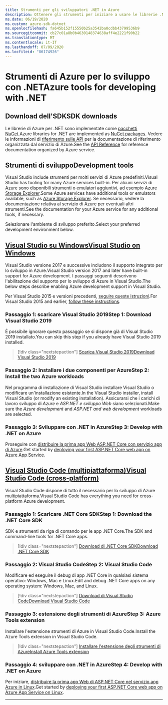 ```yaml
---
title: Strumenti per gli sviluppatori .NET in Azure
description: Ottenere gli strumenti per iniziare a usare le librerie .NET di Azure da un ambiente Windows, Linux e Mac.
ms.date: 06/19/2020
ms.custom: azure-sdk-dotnet
ms.openlocfilehash: fa645b152f15550b25a3542ba0cdbb43799536b9
ms.sourcegitcommit: cb27c01a8b0b4630148374638aff4e2221f90b22
ms.translationtype: MT
ms.contentlocale: it-IT
ms.lasthandoff: 07/09/2020
ms.locfileid: "86174926"
---
```

# <a name="azure-tools-for-developing-with-net"></a><span data-ttu-id="958da-103">Strumenti di Azure per lo sviluppo con .NET</span><span class="sxs-lookup"><span data-stu-id="958da-103">Azure tools for developing with .NET</span></span>

## <a name="sdk-downloads"></a><span data-ttu-id="958da-104">Download dell'SDK</span><span class="sxs-lookup"><span data-stu-id="958da-104">SDK downloads</span></span>

<span data-ttu-id="958da-105">Le librerie di Azure per .NET sono implementate come [pacchetti NuGet](https://www.nuget.org/packages?q=windowsazureofficial).</span><span class="sxs-lookup"><span data-stu-id="958da-105">Azure libraries for .NET are implemented as [NuGet packages](https://www.nuget.org/packages?q=windowsazureofficial).</span></span> <span data-ttu-id="958da-106">Vedere le informazioni di [riferimento sulle API](/dotnet/api/overview/azure/?view=azure-dotnet) per la documentazione di riferimento organizzata dal servizio di Azure.</span><span class="sxs-lookup"><span data-stu-id="958da-106">See the [API Reference](/dotnet/api/overview/azure/?view=azure-dotnet) for reference documentation organized by Azure service.</span></span>

## <a name="development-tools"></a><span data-ttu-id="958da-107">Strumenti di sviluppo</span><span class="sxs-lookup"><span data-stu-id="958da-107">Development tools</span></span>

<span data-ttu-id="958da-108">Visual Studio include strumenti per molti servizi di Azure predefiniti.</span><span class="sxs-lookup"><span data-stu-id="958da-108">Visual Studio has tooling for many Azure services built-in.</span></span> <span data-ttu-id="958da-109">Per alcuni servizi di Azure sono disponibili strumenti o emulatori aggiuntivi, ad esempio [Azure Storage Explorer](https://azure.microsoft.com/features/storage-explorer/).</span><span class="sxs-lookup"><span data-stu-id="958da-109">Some Azure services have additional tools or emulators available, such as [Azure Storage Explorer](https://azure.microsoft.com/features/storage-explorer/).</span></span> <span data-ttu-id="958da-110">Se necessario, vedere la documentazione relativa al servizio di Azure per eventuali altri strumenti.</span><span class="sxs-lookup"><span data-stu-id="958da-110">See the documentation for your Azure service for any additional tools, if necessary.</span></span>

<span data-ttu-id="958da-111">Selezionare l'ambiente di sviluppo preferito.</span><span class="sxs-lookup"><span data-stu-id="958da-111">Select your preferred development environment below.</span></span>

## <a name="visual-studio-on-windows"></a>[<span data-ttu-id="958da-112">Visual Studio su Windows</span><span class="sxs-lookup"><span data-stu-id="958da-112">Visual Studio on Windows</span></span>](#tab/vs)

<span data-ttu-id="958da-113">Visual Studio versione 2017 e successive includono il supporto integrato per lo sviluppo in Azure.</span><span class="sxs-lookup"><span data-stu-id="958da-113">Visual Studio version 2017 and later have built-in support for Azure development.</span></span> <span data-ttu-id="958da-114">I passaggi seguenti descrivono l'abilitazione del supporto per lo sviluppo di Azure in Visual Studio.</span><span class="sxs-lookup"><span data-stu-id="958da-114">The below steps describe enabling Azure development support in Visual Studio.</span></span>

<span data-ttu-id="958da-115">Per Visual Studio 2015 e versioni precedenti, <a href="vs2015-install.md">seguire queste istruzioni</a>.</span><span class="sxs-lookup"><span data-stu-id="958da-115">For Visual Studio 2015 and earlier, <a href="vs2015-install.md">follow these instructions</a>.</span></span>

### <a name="step-1-download-visual-studio-2019"></a><span data-ttu-id="958da-116">Passaggio 1: scaricare Visual Studio 2019</span><span class="sxs-lookup"><span data-stu-id="958da-116">Step 1: Download Visual Studio 2019</span></span>

<span data-ttu-id="958da-117">È possibile ignorare questo passaggio se si dispone già di Visual Studio 2019 installato.</span><span class="sxs-lookup"><span data-stu-id="958da-117">You can skip this step if you already have Visual Studio 2019 installed.</span></span>

> [!div class="nextstepaction"]
> [<span data-ttu-id="958da-118">Scarica Visual Studio 2019</span><span class="sxs-lookup"><span data-stu-id="958da-118">Download Visual Studio 2019</span></span>](https://www.visualstudio.com/downloads/)

### <a name="step-2-install-the-two-azure-workloads"></a><span data-ttu-id="958da-119">Passaggio 2: Installare i due componenti per Azure</span><span class="sxs-lookup"><span data-stu-id="958da-119">Step 2: Install the two Azure workloads</span></span>

<span data-ttu-id="958da-120">Nel programma di installazione di Visual Studio installare Visual Studio o modificare un'installazione esistente.</span><span class="sxs-lookup"><span data-stu-id="958da-120">In the Visual Studio installer, install Visual Studio (or modify an existing installation).</span></span> <span data-ttu-id="958da-121">Assicurarsi che i carichi di lavoro sviluppo di *Azure* e *ASP.NET e sviluppo Web* siano selezionati.</span><span class="sxs-lookup"><span data-stu-id="958da-121">Make sure the *Azure development* and *ASP.NET and web development* workloads are selected.</span></span>

### <a name="step-3-develop-with-net-on-azure"></a><span data-ttu-id="958da-122">Passaggio 3: Sviluppare con .NET in Azure</span><span class="sxs-lookup"><span data-stu-id="958da-122">Step 3: Develop with .NET on Azure</span></span>

<span data-ttu-id="958da-123">Proseguire con [distribuire la prima app Web ASP.NET Core con servizio app di Azure](/azure/app-service-web/app-service-web-get-started-dotnet).</span><span class="sxs-lookup"><span data-stu-id="958da-123">Get started by [deploying your first ASP.NET Core web app on Azure App Service](/azure/app-service-web/app-service-web-get-started-dotnet).</span></span>

## <a name="visual-studio-code-cross-platform"></a>[<span data-ttu-id="958da-124">Visual Studio Code (multipiattaforma)</span><span class="sxs-lookup"><span data-stu-id="958da-124">Visual Studio Code (cross-platform)</span></span>](#tab/vscode)

<span data-ttu-id="958da-125">Visual Studio Code dispone di tutto il necessario per lo sviluppo di Azure multipiattaforma.</span><span class="sxs-lookup"><span data-stu-id="958da-125">Visual Studio Code has everything you need for cross-platform Azure development.</span></span>

### <a name="step-1-download-the-net-core-sdk"></a><span data-ttu-id="958da-126">Passaggio 1: Scaricare .NET Core SDK</span><span class="sxs-lookup"><span data-stu-id="958da-126">Step 1: Download the .NET Core SDK</span></span>

<span data-ttu-id="958da-127">SDK e strumenti da riga di comando per le app .NET Core.</span><span class="sxs-lookup"><span data-stu-id="958da-127">The SDK and command-line tools for .NET Core apps.</span></span>

> [!div class="nextstepaction"]
> [<span data-ttu-id="958da-128">Download di .NET Core SDK</span><span class="sxs-lookup"><span data-stu-id="958da-128">Download .NET Core SDK</span></span>](https://dotnet.microsoft.com/download)

### <a name="step-2-visual-studio-code"></a><span data-ttu-id="958da-129">Passaggio 2: Visual Studio Code</span><span class="sxs-lookup"><span data-stu-id="958da-129">Step 2: Visual Studio Code</span></span>

<span data-ttu-id="958da-130">Modificare ed eseguire il debug di app .NET Core in qualsiasi sistema operativo: Windows, Mac e Linux.</span><span class="sxs-lookup"><span data-stu-id="958da-130">Edit and debug .NET Core apps on any operating system: Windows, Mac, and Linux.</span></span>

> [!div class="nextstepaction"]
> [<span data-ttu-id="958da-131">Download di Visual Studio Code</span><span class="sxs-lookup"><span data-stu-id="958da-131">Download Visual Studio Code</span></span>](https://code.visualstudio.com)

### <a name="step-3-azure-tools-extension"></a><span data-ttu-id="958da-132">Passaggio 3: estensione degli strumenti di Azure</span><span class="sxs-lookup"><span data-stu-id="958da-132">Step 3: Azure Tools extension</span></span>

<span data-ttu-id="958da-133">Installare l'estensione strumenti di Azure in Visual Studio Code.</span><span class="sxs-lookup"><span data-stu-id="958da-133">Install the Azure Tools extension in Visual Studio Code.</span></span>

> [!div class="nextstepaction"]
> [<span data-ttu-id="958da-134">Installare l'estensione degli strumenti di Azure</span><span class="sxs-lookup"><span data-stu-id="958da-134">Install Azure Tools extension</span></span>](https://marketplace.visualstudio.com/items?itemName=ms-vscode.vscode-node-azure-pack)

### <a name="step-4-develop-with-net-on-azure"></a><span data-ttu-id="958da-135">Passaggio 4: sviluppare con .NET in Azure</span><span class="sxs-lookup"><span data-stu-id="958da-135">Step 4: Develop with .NET on Azure</span></span>

<span data-ttu-id="958da-136">Per iniziare, [distribuire la prima app Web di ASP.NET Core nel servizio app Azure in Linux](/azure/app-service/containers/quickstart-dotnetcore).</span><span class="sxs-lookup"><span data-stu-id="958da-136">Get started by [deploying your first ASP.NET Core web app on Azure App Service on Linux](/azure/app-service/containers/quickstart-dotnetcore).</span></span>

---
